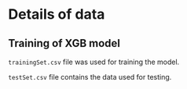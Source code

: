 # Details of data

## Training of XGB model
`trainingSet.csv`  file was used for training the model.

`testSet.csv` file  contains the data used for testing.

